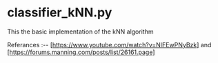 # classifier_kNN.py
This the basic implementation of the kNN algorithm


Referances :-- [https://www.youtube.com/watch?v=NIFEwPNyBzk] and [https://forums.manning.com/posts/list/26161.page]
